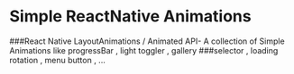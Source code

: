 # Simple ReactNative Animations




###React Native LayoutAnimations / Animated API-  A collection of Simple Animations like progressBar , light toggler , gallery ###selector , loading rotation , menu button ,  ...  


